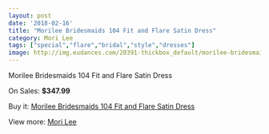 ```yaml
---
layout: post
date: '2018-02-16'
title: "Morilee Bridesmaids 104 Fit and Flare Satin Dress"
category: Mori Lee
tags: ["special","flare","bridal","style","dresses"]
image: http://img.eudances.com/20391-thickbox_default/morilee-bridesmaids-104-fit-and-flare-satin-dress.jpg
---
```

Morilee Bridesmaids 104 Fit and Flare Satin Dress

On Sales: **$347.99**
<a href="https://www.eudances.com/en/mori-lee/6118-morilee-bridesmaids-104-fit-and-flare-satin-dress.html"><amp-img layout="responsive" width="600" height="600" src="//img.eudances.com/20391-thickbox_default/morilee-bridesmaids-104-fit-and-flare-satin-dress.jpg" alt="Morilee Bridesmaids 104 Fit and Flare Satin Dress 0" /></a>
<a href="https://www.eudances.com/en/mori-lee/6118-morilee-bridesmaids-104-fit-and-flare-satin-dress.html"><amp-img layout="responsive" width="600" height="600" src="//img.eudances.com/20392-thickbox_default/morilee-bridesmaids-104-fit-and-flare-satin-dress.jpg" alt="Morilee Bridesmaids 104 Fit and Flare Satin Dress 1" /></a>

Buy it: [Morilee Bridesmaids 104 Fit and Flare Satin Dress](https://www.eudances.com/en/mori-lee/6118-morilee-bridesmaids-104-fit-and-flare-satin-dress.html "Morilee Bridesmaids 104 Fit and Flare Satin Dress")

View more: [Mori Lee](https://www.eudances.com/en/65-mori-lee "Mori Lee")